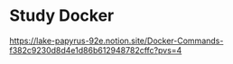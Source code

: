 # Study Docker

https://lake-papyrus-92e.notion.site/Docker-Commands-f382c9230d8d4e1d86b612948782cffc?pvs=4
